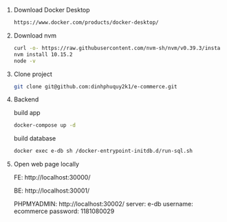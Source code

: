 1. Download Docker Desktop
   ```sh
   https://www.docker.com/products/docker-desktop/
    ```
2. Download nvm

    ```sh
    curl -o- https://raw.githubusercontent.com/nvm-sh/nvm/v0.39.3/install.sh | bash
    nvm install 10.15.2
    node -v
    ```

3. Clone project

    ```sh
    git clone git@github.com:dinhphuquy2k1/e-commerce.git
    ```

4. Backend

   build app

    ``` sh
    docker-compose up -d
    ```

   build database

   ``` sh
   docker exec e-db sh /docker-entrypoint-initdb.d/run-sql.sh
    ```

5. Open web page locally

   FE: http://localhost:30000/

   BE: http://localhost:30001/

   PHPMYADMIN: http://localhost:30002/
        server: e-db
        username: ecommerce
        password: 1181080029
